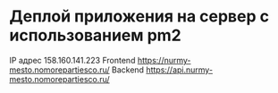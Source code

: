 # Деплой приложения на сервер с использованием pm2

IP адрес 158.160.141.223
Frontend https://nurmy-mesto.nomorepartiesco.ru/
Backend https://api.nurmy-mesto.nomorepartiesco.ru/
